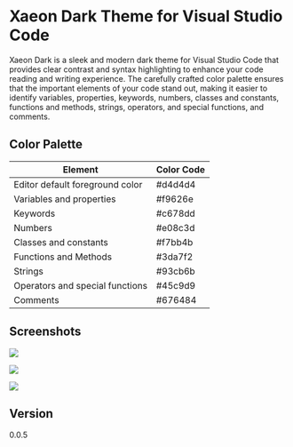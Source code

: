 # Xaeon Dark Theme for Visual Studio Code

Xaeon Dark is a sleek and modern dark theme for Visual Studio Code that provides clear contrast and syntax highlighting to enhance your code reading and writing experience. The carefully crafted color palette ensures that the important elements of your code stand out, making it easier to identify variables, properties, keywords, numbers, classes and constants, functions and methods, strings, operators, and special functions, and comments.

## Color Palette

| Element                         | Color Code |
| ------------------------------- | ---------- |
| Editor default foreground color | #d4d4d4    |
| Variables and properties        | #f9626e    |
| Keywords                        | #c678dd    |
| Numbers                         | #e08c3d    |
| Classes and constants           | #f7bb4b    |
| Functions and Methods           | #3da7f2    |
| Strings                         | #93cb6b    |
| Operators and special functions | #45c9d9    |
| Comments                        | #676484    |

## Screenshots

![](https://res.cloudinary.com/dsgpz5xvl/image/upload/v1676038574/pP7bgMKo-commandPalette_ftovun.png)

![](https://res.cloudinary.com/dsgpz5xvl/image/upload/v1676038574/pP7bgMKo-default_uktxzp.png)

![](https://res.cloudinary.com/dsgpz5xvl/image/upload/v1676038574/pP7bgMKo-panelTerminal_cqsqff.png)

## Version

0.0.5
